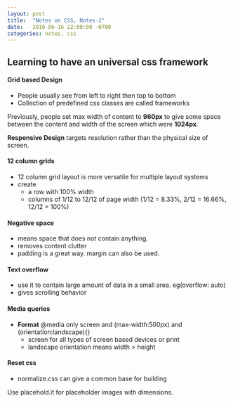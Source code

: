 ```yaml
---
layout: post
title:  "Notes on CSS, Notes-2"
date:   2016-06-16 22:00:00 -0700
categories: notes, css
---
```

## Learning to have an universal css framework
#### Grid based Design
 - People usually see from left to right then top to bottom
 - Collection of predefined css classes are called frameworks

 Previously, people set max width of content to **960px** to give some space between the content and width of the screen which were **1024px**.

 **Responsive Design** targets resolution rather than the physical size of screen.

#### 12 column grids
- 12 column grid layout is more versatile for multiple layout systems
- create
  - a row with 100% width
  - columns of 1/12 to 12/12 of page width (1/12 = 8.33%, 2/12 = 16.66%, 12/12 = 100%)

#### Negative space
- means space that does not contain anything.
- removes content clutter
- padding is a great way. margin can also be used.

#### Text overflow
- use it to contain large amount of data in a small area. eg(overflow: auto)
- gives scrolling behavior

#### Media queries
- **Format** @media only screen and (max-width:500px) and (orientation:landscape){}
  - screen for all types of screen based devices or print
  - landscape orientation means width > height

#### Reset css
- normalize.css can give a common base for building

Use placehold.it for placeholder images with dimensions.
